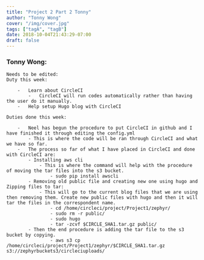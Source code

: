```yaml
---
title: "Project 2 Part 2 Tonny"
author: "Tonny Wong"
cover: "/img/cover.jpg"
tags: ["tagA", "tagB"]
date: 2018-10-04T21:43:29-07:00
draft: false
---
```

<h3> Tonny Wong: </h3>

	Needs to be edited:
	Duty this week:
	
		- 	Learn about CircleCI
			-	CircleCI will run codes automatically rather than having the user do it manually.
		-	Help setup Hugo blog with CircleCI

	Duties done this week:
		
		-	Neel has begun the procedure to put CircleCI in github and I have finished it through editing the config.yml
			- This is where the code will be ran through CircleCI and what we have so far.
		-	The process so far of what I have placed in CircleCI and done with CircleCI are:
			- Installing aws cli
				- This is where the command will help with the procedure of moving the tar files into the s3 bucket.
					- sudo pip install awscli
			- Removing old public file and creating new one using hugo and Zipping files to tar:
				- This will go to the current blog files that we are using then removing them. Create new public files with hugo and then it will tar the files in the correspondent name.
			        - cd /home/circleci/project/Project1/zephyr/
					- sudo rm -r public/
					- sudo hugo
					- tar -zcvf $CIRCLE_SHA1.tar.gz public/
			- Then the end procedure is adding the tar file to the s3 bucket by copying.
					- aws s3 cp /home/circleci/project/Project1/zephyr/$CIRCLE_SHA1.tar.gz s3://zephyrbuckets3/circleciuploads/  
